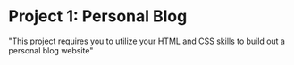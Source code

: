 # Project 1: Personal Blog

"This project requires you to utilize your HTML and CSS skills to build out a personal blog website"
